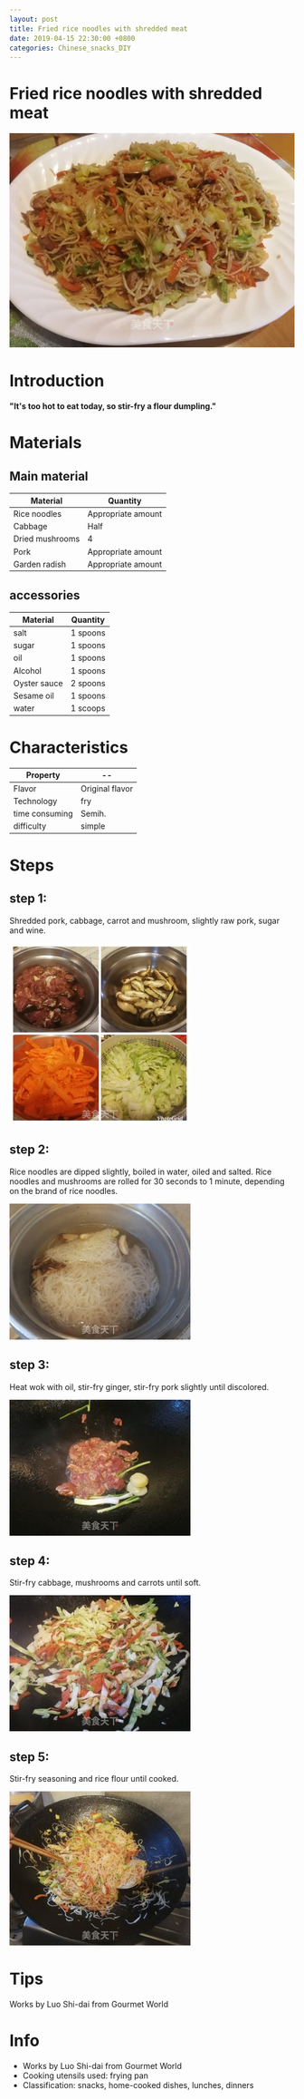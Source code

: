 ```yaml
---
layout: post
title: Fried rice noodles with shredded meat
date: 2019-04-15 22:30:00 +0800
categories: Chinese_snacks_DIY
---
```


# Fried rice noodles with shredded meat

![Fried rice noodles with shredded meat](/img/452620/452620.jpg)

# Introduction

**"It's too hot to eat today, so stir-fry a flour dumpling."**

# Materials


## Main material

Material|Quantity
--|--
Rice noodles|Appropriate amount
Cabbage|Half
Dried mushrooms|4
Pork|Appropriate amount
Garden radish|Appropriate amount

## accessories

Material|Quantity
--|--
salt|1 spoons
sugar|1 spoons
oil|1 spoons
Alcohol|1 spoons
Oyster sauce|2 spoons
Sesame oil|1 spoons
water|1 scoops

# Characteristics

Property|--
--|--
Flavor|Original flavor
Technology|fry
time consuming|Semih.
difficulty|simple

# Steps

## step 1:

Shredded pork, cabbage, carrot and mushroom, slightly raw pork, sugar and wine.

![step 1](/img/452620/1.jpg)

## step 2:

Rice noodles are dipped slightly, boiled in water, oiled and salted. Rice noodles and mushrooms are rolled for 30 seconds to 1 minute, depending on the brand of rice noodles.

![step 2](/img/452620/2.jpg)

## step 3:

Heat wok with oil, stir-fry ginger, stir-fry pork slightly until discolored.

![step 3](/img/452620/3.jpg)

## step 4:

Stir-fry cabbage, mushrooms and carrots until soft.

![step 4](/img/452620/4.jpg)

## step 5:

Stir-fry seasoning and rice flour until cooked.

![step 5](/img/452620/5.jpg)

# Tips

Works by Luo Shi-dai from Gourmet World

# Info

- Works by Luo Shi-dai from Gourmet World
- Cooking utensils used: frying pan
- Classification: snacks, home-cooked dishes, lunches, dinners